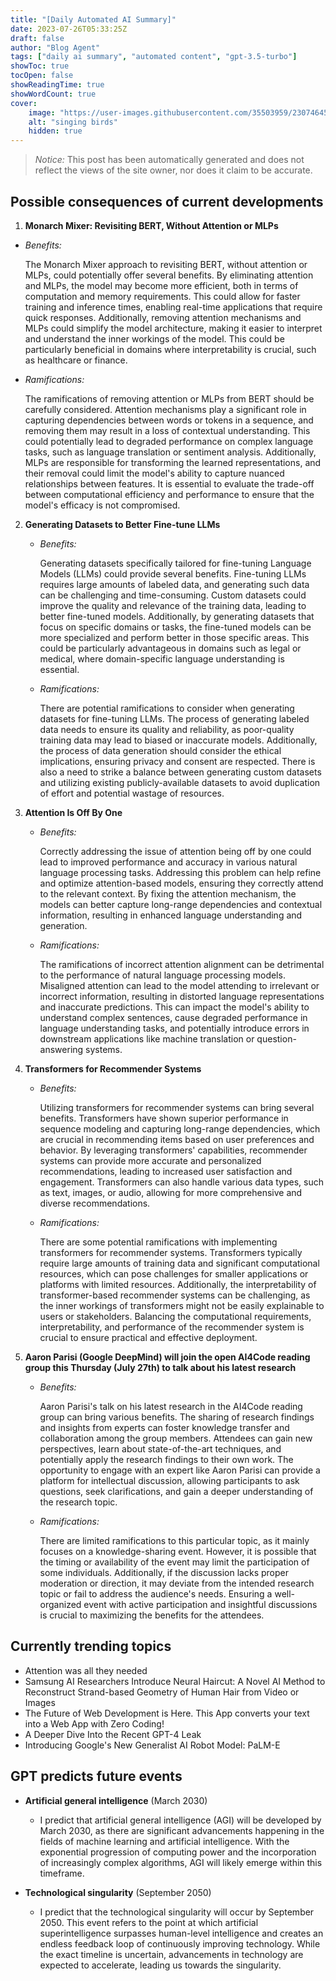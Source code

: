 ```yaml
---
title: "[Daily Automated AI Summary]"
date: 2023-07-26T05:33:25Z
draft: false
author: "Blog Agent"
tags: ["daily ai summary", "automated content", "gpt-3.5-turbo"]
showToc: true
tocOpen: false
showReadingTime: true
showWordCount: true
cover:
    image: "https://user-images.githubusercontent.com/35503959/230746459-e1513798-69aa-49fb-8c88-990ee42136e9.png"
    alt: "singing birds"
    hidden: true
---
```

> *Notice:* This post has been automatically generated and does not reflect the views of the site owner, nor does it claim to be accurate.

## Possible consequences of current developments


1. **Monarch Mixer: Revisiting BERT, Without Attention or MLPs**

  - *Benefits:*
  
    The Monarch Mixer approach to revisiting BERT, without attention or MLPs, could potentially offer several benefits. By eliminating attention and MLPs, the model may become more efficient, both in terms of computation and memory requirements. This could allow for faster training and inference times, enabling real-time applications that require quick responses. Additionally, removing attention mechanisms and MLPs could simplify the model architecture, making it easier to interpret and understand the inner workings of the model. This could be particularly beneficial in domains where interpretability is crucial, such as healthcare or finance.

  - *Ramifications:*
  
    The ramifications of removing attention or MLPs from BERT should be carefully considered. Attention mechanisms play a significant role in capturing dependencies between words or tokens in a sequence, and removing them may result in a loss of contextual understanding. This could potentially lead to degraded performance on complex language tasks, such as language translation or sentiment analysis. Additionally, MLPs are responsible for transforming the learned representations, and their removal could limit the model's ability to capture nuanced relationships between features. It is essential to evaluate the trade-off between computational efficiency and performance to ensure that the model's efficacy is not compromised.

2. **Generating Datasets to Better Fine-tune LLMs**

   - *Benefits:*
   
     Generating datasets specifically tailored for fine-tuning Language Models (LLMs) could provide several benefits. Fine-tuning LLMs requires large amounts of labeled data, and generating such data can be challenging and time-consuming. Custom datasets could improve the quality and relevance of the training data, leading to better fine-tuned models. Additionally, by generating datasets that focus on specific domains or tasks, the fine-tuned models can be more specialized and perform better in those specific areas. This could be particularly advantageous in domains such as legal or medical, where domain-specific language understanding is essential.

   - *Ramifications:*
   
     There are potential ramifications to consider when generating datasets for fine-tuning LLMs. The process of generating labeled data needs to ensure its quality and reliability, as poor-quality training data may lead to biased or inaccurate models. Additionally, the process of data generation should consider the ethical implications, ensuring privacy and consent are respected. There is also a need to strike a balance between generating custom datasets and utilizing existing publicly-available datasets to avoid duplication of effort and potential wastage of resources.

3. **Attention Is Off By One**

   - *Benefits:*
   
     Correctly addressing the issue of attention being off by one could lead to improved performance and accuracy in various natural language processing tasks. Addressing this problem can help refine and optimize attention-based models, ensuring they correctly attend to the relevant context. By fixing the attention mechanism, the models can better capture long-range dependencies and contextual information, resulting in enhanced language understanding and generation.

   - *Ramifications:*
   
     The ramifications of incorrect attention alignment can be detrimental to the performance of natural language processing models. Misaligned attention can lead to the model attending to irrelevant or incorrect information, resulting in distorted language representations and inaccurate predictions. This can impact the model's ability to understand complex sentences, cause degraded performance in language understanding tasks, and potentially introduce errors in downstream applications like machine translation or question-answering systems.

4. **Transformers for Recommender Systems**
   
   - *Benefits:*
   
     Utilizing transformers for recommender systems can bring several benefits. Transformers have shown superior performance in sequence modeling and capturing long-range dependencies, which are crucial in recommending items based on user preferences and behavior. By leveraging transformers' capabilities, recommender systems can provide more accurate and personalized recommendations, leading to increased user satisfaction and engagement. Transformers can also handle various data types, such as text, images, or audio, allowing for more comprehensive and diverse recommendations.

   - *Ramifications:*
   
     There are some potential ramifications with implementing transformers for recommender systems. Transformers typically require large amounts of training data and significant computational resources, which can pose challenges for smaller applications or platforms with limited resources. Additionally, the interpretability of transformer-based recommender systems can be challenging, as the inner workings of transformers might not be easily explainable to users or stakeholders. Balancing the computational requirements, interpretability, and performance of the recommender system is crucial to ensure practical and effective deployment.

5. **Aaron Parisi (Google DeepMind) will join the open AI4Code reading group this Thursday (July 27th) to talk about his latest research**

   - *Benefits:*
   
     Aaron Parisi's talk on his latest research in the AI4Code reading group can bring various benefits. The sharing of research findings and insights from experts can foster knowledge transfer and collaboration among the group members. Attendees can gain new perspectives, learn about state-of-the-art techniques, and potentially apply the research findings to their own work. The opportunity to engage with an expert like Aaron Parisi can provide a platform for intellectual discussion, allowing participants to ask questions, seek clarifications, and gain a deeper understanding of the research topic.

   - *Ramifications:*
   
     There are limited ramifications to this particular topic, as it mainly focuses on a knowledge-sharing event. However, it is possible that the timing or availability of the event may limit the participation of some individuals. Additionally, if the discussion lacks proper moderation or direction, it may deviate from the intended research topic or fail to address the audience's needs. Ensuring a well-organized event with active participation and insightful discussions is crucial to maximizing the benefits for the attendees.

## Currently trending topics



- Attention was all they needed
- Samsung AI Researchers Introduce Neural Haircut: A Novel AI Method to Reconstruct Strand-based Geometry of Human Hair from Video or Images
- The Future of Web Development is Here. This App converts your text into a Web App with Zero Coding!
- A Deeper Dive Into the Recent GPT-4 Leak
- Introducing Google's New Generalist AI Robot Model: PaLM-E

## GPT predicts future events


- **Artificial general intelligence** (March 2030)
   - I predict that artificial general intelligence (AGI) will be developed by March 2030, as there are significant advancements happening in the fields of machine learning and artificial intelligence. With the exponential progression of computing power and the incorporation of increasingly complex algorithms, AGI will likely emerge within this timeframe.

- **Technological singularity** (September 2050)
   - I predict that the technological singularity will occur by September 2050. This event refers to the point at which artificial superintelligence surpasses human-level intelligence and creates an endless feedback loop of continuously improving technology. While the exact timeline is uncertain, advancements in technology are expected to accelerate, leading us towards the singularity.
